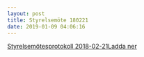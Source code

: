 ```yaml
---
layout: post
title: Styrelsemöte 180221
date: 2019-01-09 04:06:16
---
```


<!-- wp:file {"id":1012,"href":"/assets/2019/01/Styrelsemöte-3-2018-02-21.pdf"} -->
<div class="wp-block-file"><a href="/assets/2019/01/Styrelsemöte-3-2018-02-21.pdf">Styrelsemötesprotokoll 2018-02-21</a><a href="/assets/2019/01/Styrelsemöte-3-2018-02-21.pdf" class="wp-block-file__button" download>Ladda ner</a></div>
<!-- /wp:file -->